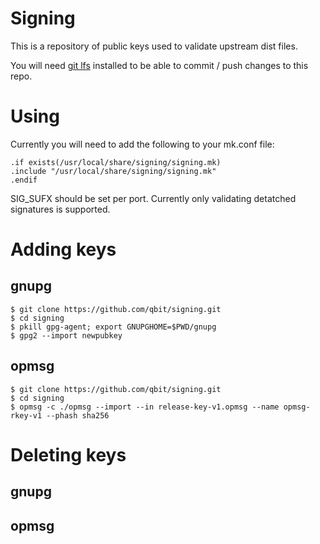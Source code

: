 # Signing

This is  a repository of public keys used to validate upstream dist files.

You will need [git lfs](https://git-lfs.github.com/) installed to be able to commit / push changes to this repo.


# Using

Currently you will need to add the following to your mk.conf file:

```
.if exists(/usr/local/share/signing/signing.mk)
.include "/usr/local/share/signing/signing.mk"
.endif
```

SIG_SUFX should be set per port. Currently only validating detatched
signatures is supported.

# Adding keys

## gnupg

```
$ git clone https://github.com/qbit/signing.git
$ cd signing
$ pkill gpg-agent; export GNUPGHOME=$PWD/gnupg
$ gpg2 --import newpubkey
```

## opmsg

```
$ git clone https://github.com/qbit/signing.git
$ cd signing
$ opmsg -c ./opmsg --import --in release-key-v1.opmsg --name opmsg-rkey-v1 --phash sha256
```

# Deleting keys

## gnupg
## opmsg
